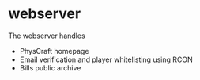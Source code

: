 # webserver
The webserver handles
- PhysCraft homepage
- Email verification and player whitelisting using RCON
- Bills public archive

